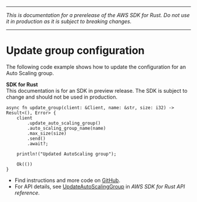 --------

 *This is documentation for a prerelease of the AWS SDK for Rust\. Do not use it in production as it is subject to breaking changes\.* 

--------

# Update group configuration<a name="auto-scaling_UpdateAutoScalingGroup_rust_topic"></a>

The following code example shows how to update the configuration for an Auto Scaling group\.

**SDK for Rust**  
This documentation is for an SDK in preview release\. The SDK is subject to change and should not be used in production\.
  

```
async fn update_group(client: &Client, name: &str, size: i32) -> Result<(), Error> {
    client
        .update_auto_scaling_group()
        .auto_scaling_group_name(name)
        .max_size(size)
        .send()
        .await?;

    println!("Updated AutoScaling group");

    Ok(())
}
```
+  Find instructions and more code on [GitHub](https://github.com/awsdocs/aws-doc-sdk-examples/tree/main/.rust_alpha/autoscaling#code-examples)\. 
+  For API details, see [UpdateAutoScalingGroup](https://awslabs.github.io/aws-sdk-rust/) in *AWS SDK for Rust API reference*\. 